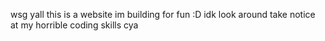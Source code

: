 wsg yall
this is a website im building for fun :D
idk look around take notice at my horrible coding skills
cya
